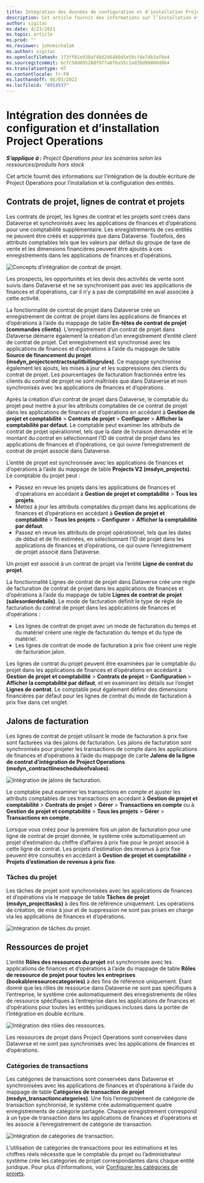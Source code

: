 ```yaml
---
title: Intégration des données de configuration et d’installation Project Operations
description: Cet article fournit des informations sur l’installation et la configuration des mappages à double écriture de Project Operations.
author: sigitac
ms.date: 4/23/2021
ms.topic: article
ms.prod: ''
ms.reviewer: johnmichalak
ms.author: sigitac
ms.openlocfilehash: 173ff01e938af48d2d6488d5e59cf4e74b3af8e4
ms.sourcegitcommit: 6cfc50d89528df977a8f6a55c1ad39d99800d9b4
ms.translationtype: HT
ms.contentlocale: fr-FR
ms.lasthandoff: 06/03/2022
ms.locfileid: "8914537"
---
```

# <a name="project-operations-setup-and-configuration-data-integration"></a>Intégration des données de configuration et d’installation Project Operations

_**S’applique à :** Project Operations pour les scénarios selon les ressources/produits hors stock_

Cet article fournit des informations sur l’intégration de la double écriture de Project Operations pour l’installation et la configuration des entités.

## <a name="project-contracts-contract-lines-and-projects"></a>Contrats de projet, lignes de contrat et projets

Les contrats de projet, les lignes de contrat et les projets sont créés dans Dataverse et synchronisés avec les applications de finances et d’opérations pour une comptabilité supplémentaire. Les enregistrements de ces entités ne peuvent être créés et supprimés que dans Dataverse. Toutefois, des attributs comptables tels que les valeurs par défaut du groupe de taxe de vente et les dimensions financières peuvent être ajoutés à ces enregistrements dans les applications de finances et d’opérations.

  ![Concepts d’intégration de contrat de projet.](./media/1ProjectContract.jpg)

Les prospects, les opportunités et les devis des activités de vente sont suivis dans Dataverse et ne se synchronisent pas avec les applications de finances et d’opérations, car il n’y a pas de comptabilité en aval associée à cette activité.

La fonctionnalité de contrat de projet dans Dataverse crée un enregistrement de contrat de projet dans les applications de finances et d’opérations à l’aide du mappage de table **En-têtes de contrat de projet (commandes clients)**. L’enregistrement d’un contrat de projet dans Dataverse démarre également la création d’un enregistrement d’entité client de contrat de projet. Cet enregistrement est synchronisé avec les applications de finances et d’opérations à l’aide du mappage de table **Source de financement du projet (msdyn\_projectcontractssplitbillingrules)**. Ce mappage synchronise également les ajouts, les mises à jour et les suppressions des clients du contrat de projet. Les pourcentages de facturation fractionnés entre les clients du contrat de projet ne sont maîtrisés que dans Dataverse et non synchronisés avec les applications de finances et d’opérations.

Après la création d’un contrat de projet dans Dataverse, le comptable du projet peut mettre à jour les attributs comptables de ce contrat de projet dans les applications de finances et d’opérations en accédant à **Gestion de projet et comptabilité** > **Contrats de projet** > **Configurer** > **Afficher la comptabilité par défaut**. Le comptable peut examiner les attributs de contrat de projet opérationnel, tels que la date de livraison demandée et le montant du contrat en sélectionnant l’ID de contrat de projet dans les applications de finances et d’opérations, ce qui ouvre l’enregistrement de contrat de projet associé dans Dataverse.

L’entité de projet est synchronisée avec les applications de finances et d’opérations à l’aide du mappage de table **Projects V2 (msdyn\_projects)**. Le comptable du projet peut :

  - Passez en revue les projets dans les applications de finances et d’opérations en accédant à **Gestion de projet et comptabilité** > **Tous les projets**. 
  - Mettez à jour les attributs comptables du projet dans les applications de finances et d’opérations en accédant à **Gestion de projet et comptabilité** > **Tous les projets** > **Configurer** > **Afficher la comptabilité par défaut**.  
  - Passez en revue les attributs de projet opérationnel, tels que les dates de début et de fin estimées, en sélectionnant l’ID de projet dans les applications de finances et d’opérations, ce qui ouvre l’enregistrement de projet associé dans Dataverse.

Un projet est associé à un contrat de projet via l’entité **Ligne de contrat du projet**.

La fonctionnalité Lignes de contrat de projet dans Dataverse crée une règle de facturation de contrat de projet dans les applications de finances et d’opérations à l’aide du mappage de table **Lignes de contrat de projet (salesorderdetails)**. Le mode de facturation définit le type de règle de facturation du contrat de projet dans les applications de finances et d’opérations :

  - Les lignes de contrat de projet avec un mode de facturation du temps et du matériel créent une règle de facturation du temps et du type de matériel.
  - Les lignes de contrat de mode de facturation à prix fixe créent une règle de facturation jalon.

Les lignes de contrat du projet peuvent être examinées par le comptable du projet dans les applications de finances et d’opérations en accédant à **Gestion de projet et comptabilité** > **Contrats de projet** > **Configuration** > **Afficher la comptabilité par défaut**, et en examinant les détails sur l’onglet **Lignes de contrat**. Le comptable peut également définir des dimensions financières par défaut pour les lignes de contrat du mode de facturation à prix fixe dans cet onglet.

## <a name="billing-milestones"></a>Jalons de facturation

Les lignes de contrat de projet utilisant le mode de facturation à prix fixe sont facturées via des jalons de facturation. Les jalons de facturation sont synchronisés pour projeter les transactions de compte dans les applications de finances et d’opérations à l’aide du mappage de carte **Jalons de la ligne de contrat d’intégration de Project Operations (msdyn\_contractlinescheduleofvalues)**.

  ![Intégration de jalons de facturation.](./media/2Milestones.jpg)

Le comptable peut examiner les transactions en compte et ajuster les attributs comptables de ces transactions en accédant à **Gestion de projet et comptabilité** > **Contrats de projet** > **Gérer** > **Transactions en compte** ou à **Gestion de projet et comptabilité** > **Tous les projets** > **Gérer** > **Transactions en compte**.

Lorsque vous créez pour la première fois un jalon de facturation pour une ligne de contrat de projet donnée, le système crée automatiquement un projet d’estimation du chiffre d’affaires à prix fixe pour le projet associé à cette ligne de contrat. Les projets d’estimation des revenus à prix fixe peuvent être consultés en accédant à **Gestion de projet et comptabilité** > **Projets d’estimation de revenus à prix fixe**.

### <a name="project-tasks"></a>Tâches du projet

Les tâches de projet sont synchronisées avec les applications de finances et d’opérations via le mappage de table **Tâches de projet (msdyn\_projecttasks)** à des fins de référence uniquement. Les opérations de création, de mise à jour et de suppression ne sont pas prises en charge via les applications de finances et d’opérations.

  ![Intégration de tâches du projet.](./media/3Tasks.jpg)

## <a name="project-resources"></a>Ressources de projet

L’entité **Rôles des ressources du projet** est synchronisée avec les applications de finances et d’opérations à l’aide du mappage de table **Rôles de ressource de projet pour toutes les entreprises (bookableresourcecategories)** à des fins de référence uniquement. Étant donné que les rôles de ressource dans Dataverse ne sont pas spécifiques à l’entreprise, le système crée automatiquement des enregistrements de rôles de ressource spécifiques à l’entreprise dans les applications de finances et d’opérations pour toutes les entités juridiques incluses dans la portée de l’intégration en double écriture.

![Intégration des rôles des ressources.](./media/5Resources.jpg)

Les ressources de projet dans Project Operations sont conservées dans Dataverse et ne sont pas synchronisés avec les applications de finances et d’opérations.

### <a name="transaction-categories"></a>Catégories de transactions

Les catégories de transactions sont conservées dans Dataverse et synchronisées avec les applications de finances et d’opérations à l’aide du mappage de table **Catégories de transaction de projet (msdyn\_transactioncategories)**. Une fois l’enregistrement de catégorie de transaction synchronisé, le système crée automatiquement quatre enregistrements de catégorie partagée. Chaque enregistrement correspond à un type de transaction dans les applications de finances et d’opérations et les associe à l’enregistrement de catégorie de transaction.

![Intégration de catégories de transaction.](./media/4TransactionCategories.jpg)

L’utilisation de catégories de transactions pour les estimations et les chiffres réels nécessite que le comptable du projet ou l’administrateur système crée les catégories de projet correspondantes dans chaque entité juridique. Pour plus d’informations, voir [Configurer les catégories de projets](../project-accounting/configure-project-categories.md).
